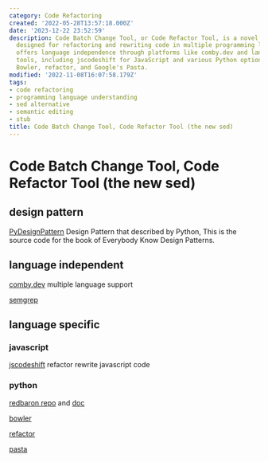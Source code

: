 ```yaml
---
category: Code Refactoring
created: '2022-05-28T13:57:18.000Z'
date: '2023-12-22 23:52:59'
description: Code Batch Change Tool, or Code Refactor Tool, is a novel sed-like tool
  designed for refactoring and rewriting code in multiple programming languages. It
  offers language independence through platforms like comby.dev and language-specific
  tools, including jscodeshift for JavaScript and various Python options such as Redbaron,
  Bowler, refactor, and Google's Pasta.
modified: '2022-11-08T16:07:58.179Z'
tags:
- code refactoring
- programming language understanding
- sed alternative
- semantic editing
- stub
title: Code Batch Change Tool, Code Refactor Tool (the new sed)
---
```


# Code Batch Change Tool, Code Refactor Tool (the new sed)

## design pattern

[PyDesignPattern](https://github.com/luoweifu/PyDesignPattern) Design Pattern that described by Python, This is the source code for the book of Everybody Know Design Patterns.

## language independent

[comby.dev](https://comby.dev/docs/get-started) multiple language support

[semgrep](https://semgrep.dev/docs/cli-reference/)

## language specific

### javascript

[jscodeshift](https://www.toptal.com/javascript/write-code-to-rewrite-your-code) refactor rewrite javascript code

### python

[redbaron repo](https://github.com/PyCQA/redbaron) and [doc](https://redbaron.readthedocs.io/en/latest/tuto.html#)

[bowler](https://github.com/facebookincubator/Bowler)

[refactor](https://github.com/isidentical/refactor)

[pasta](https://github.com/google/pasta)


